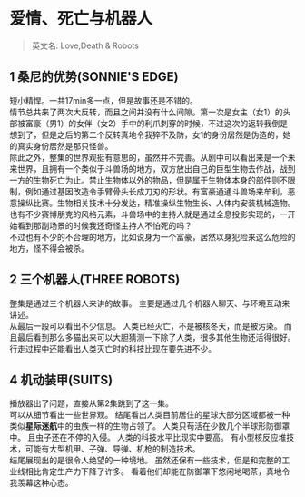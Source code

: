 # 爱情、死亡与机器人

> 英文名: Love,Death & Robots

## 1 桑尼的优势(SONNIE'S EDGE)

短小精悍。一共17min多一点，但是故事还是不错的。  
情节总共来了两次大反转，而且之间并没有什么间隙。第一次是女主（女1）的头部被富豪（男1）的女伴（女2）手中的利爪刺穿的时候，不过这次的返转我倒是想到了，但是之后的第二个反转真地令我猝不及防，女1的身份居然是伪造的，她的真实身份居然是那只怪兽。  
除此之外，整集的世界观挺有意思的，虽然并不完善。从剧中可以看出来是一个未来世界，且拥有一个类似于斗兽场的地方，双方放出自己的巨型生物去作战，战到一方的生物死亡为止。禁止生物体以外的物品，但是属于生物体本身的部件则不限制，例如通过基因改造令手臂骨头长成刀刃的形状。有富豪通通斗兽场来牟利，恶意操纵比赛。生物相关技术十分发达，精准操纵生物生长、人体内安装机械造物。也有不少赛博朋克的风格元素，斗兽场中的主持人就是通过全息投影实现的，一开始看到那副场景的时候我还奇怪主持人不怕死的吗？  
不过也有不少的不合理的地方，比如说身为一个富豪，居然以身犯险来这么危险的地方，怪不得会被杀。  

## 2 三个机器人(THREE ROBOTS)

整集是通过三个机器人来讲的故事。
主要是通过几个机器人聊天、与环境互动来讲述。  
从最后一段可以看出不少信息。
人类已经灭亡，不是被核冬天，而是被污染。
而且最后看到那么多猫出来可以大胆猜测一下除了人类，很多其他生物还活得很好。
行走过程中还能看出人类灭亡时的科技比现在要先进不少。

## 4 机动装甲(SUITS)

播放器出了问题，直接从第2集跳到了这一集。  
可以从细节看出一些世界观。
结尾看出人类目前居住的星球大部分区域都被一种类似**星际迷航**中的虫族一样的生物占领了。
人类只苟活在少数几个半球形防御罩中。
且虫子还在不停的入侵。
人类的科技水平比现实中要高。
有小型核反应堆技术，可能有大型机甲、子弹、导弹、机枪的制造技术。  
结尾展现出的是很令人绝望的一种境地。
虽然还保有一些技术，但是和完整的工业线相比肯定生产力下降了许多。
看着他们却能在防御罩下悠闲地喝茶，真地令我羡幕这种心态。